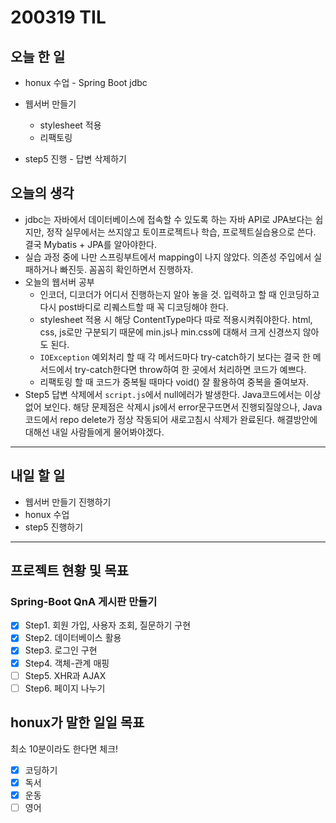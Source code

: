 # 200319 TIL

## 오늘 한 일

- honux 수업 - Spring Boot jdbc

- 웹서버 만들기
  - stylesheet 적용
  - 리팩토링
- step5 진행 - 답변 삭제하기

## 오늘의 생각

- jdbc는 자바에서 데이터베이스에 접속할 수 있도록 하는 자바 API로 JPA보다는 쉽지만, 정작 실무에서는 쓰지않고 
  토이프로젝트나 학습, 프로젝트실습용으로 쓴다. 결국 Mybatis + JPA를 알아야한다. 
- 실습 과정 중에 나만 스프링부트에서 mapping이 나지 않았다. 의존성 주입에서 실패하거나 빠진듯. 꼼꼼히 확인하면서 진행하자.
- 오늘의 웹서버 공부
  - 인코더, 디코더가 어디서 진행하는지 알아 놓을 것. 입력하고 할 때 인코딩하고 다시 post바디로 리퀘스트할 때 꼭 디코딩해야 한다.
  - stylesheet 적용 시 해당 ContentType마다 따로 적용시켜줘야한다. html, css, js로만 구분되기 때문에 
    min.js나 min.css에 대해서 크게 신경쓰지 않아도 된다.
  - `IOException` 예외처리 할 때 각 메서드마다 try-catch하기 보다는 결국 한 메서드에서 try-catch한다면 
    throw하여 한 곳에서 처리하면 코드가 예쁘다.
  - 리팩토링 할 때 코드가 중복될 때마다 void() 잘 활용하여 중복을 줄여보자.
- Step5 답변 삭제에서 `script.js`에서 null에러가 발생한다. Java코드에서는 이상없어 보인다. 해당 문제점은
  삭제시 js에서 error문구뜨면서 진행되질않으나, Java코드에서 repo delete가 정상 작동되어 새로고침시 삭제가 완료된다. 해결방안에 대해선 내일 사람들에게 물어봐야겠다.

------

## 내일 할 일

- 웹서버 만들기 진행하기
- honux 수업
- step5 진행하기

------

## 프로젝트 현황 및 목표

### Spring-Boot QnA 게시판 만들기

- [x] Step1. 회원 가입, 사용자 조회, 질문하기 구현
- [x] Step2. 데이터베이스 활용
- [x] Step3. 로그인 구현
- [x] Step4. 객체-관계 매핑
- [ ] Step5. XHR과 AJAX
- [ ] Step6. 페이지 나누기

## honux가 말한 일일 목표

최소 10분이라도 한다면 체크!

- [x] 코딩하기
- [x] 독서
- [x] 운동
- [ ] 영어